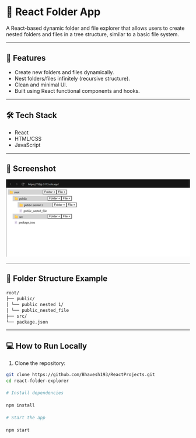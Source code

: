 # 📁 React Folder App

A React-based dynamic folder and file explorer that allows users to create nested folders and files in a tree structure, similar to a basic file system.

---

## 🚀 Features

- Create new folders and files dynamically.
- Nest folders/files infinitely (recursive structure).
- Clean and minimal UI.
- Built using React functional components and hooks.

---

## 🛠️ Tech Stack

- React
- HTML/CSS
- JavaScript

---

## 📸 Screenshot

![App Screenshot](./public/Screenshot%202025-06-12%20213530.png)

---

## 📂 Folder Structure Example

```
root/
├── public/
│ └── public nested 1/
│ └── public_nested_file
├── src/
└── package.json

```

---

## 💻 How to Run Locally

1. Clone the repository:

```bash
git clone https://github.com/Bhavesh193/ReactProjects.git
cd react-folder-explorer

# Install dependencies

npm install

# Start the app

npm start


```
